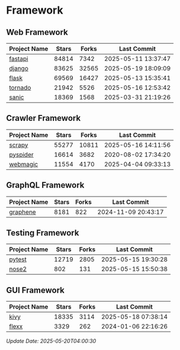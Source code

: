 # Framework

## Web Framework
| Project Name | Stars | Forks | Last Commit |
| ------------ | ----- | ----- | ----------- |
| [fastapi](https://github.com/fastapi/fastapi) | 84814 | 7342 | 2025-05-11 13:37:47 |
| [django](https://github.com/django/django) | 83625 | 32565 | 2025-05-19 18:09:09 |
| [flask](https://github.com/pallets/flask) | 69569 | 16427 | 2025-05-13 15:35:41 |
| [tornado](https://github.com/tornadoweb/tornado) | 21942 | 5526 | 2025-05-16 12:53:42 |
| [sanic](https://github.com/sanic-org/sanic) | 18369 | 1568 | 2025-03-31 21:19:26 |

## Crawler Framework
| Project Name | Stars | Forks | Last Commit |
| ------------ | ----- | ----- | ----------- |
| [scrapy](https://github.com/scrapy/scrapy) | 55277 | 10811 | 2025-05-16 14:11:56 |
| [pyspider](https://github.com/binux/pyspider) | 16614 | 3682 | 2020-08-02 17:34:20 |
| [webmagic](https://github.com/code4craft/webmagic) | 11554 | 4170 | 2025-04-04 09:33:13 |

## GraphQL Framework
| Project Name | Stars | Forks | Last Commit |
| ------------ | ----- | ----- | ----------- |
| [graphene](https://github.com/graphql-python/graphene) | 8181 | 822 | 2024-11-09 20:43:17 |

## Testing Framework
| Project Name | Stars | Forks | Last Commit |
| ------------ | ----- | ----- | ----------- |
| [pytest](https://github.com/pytest-dev/pytest) | 12719 | 2805 | 2025-05-15 19:30:28 |
| [nose2](https://github.com/nose-devs/nose2) | 802 | 131 | 2025-05-15 15:50:38 |

## GUI Framework
| Project Name | Stars | Forks | Last Commit |
| ------------ | ----- | ----- | ----------- |
| [kivy](https://github.com/kivy/kivy) | 18335 | 3114 | 2025-05-18 07:38:14 |
| [flexx](https://github.com/flexxui/flexx) | 3329 | 262 | 2024-01-06 22:16:26 |

*Update Date: 2025-05-20T04:00:30*